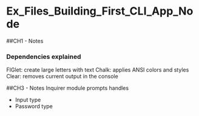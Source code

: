 # Ex_Files_Building_First_CLI_App_Node

##CH1 - Notes
### Dependencies explained
FIGlet: create large letters with text
Chalk: applies ANSI colors and styles
Clear: removes current  output in the console

##CH3 - Notes
Inquirer module prompts handles
- Input type 
- Password type

